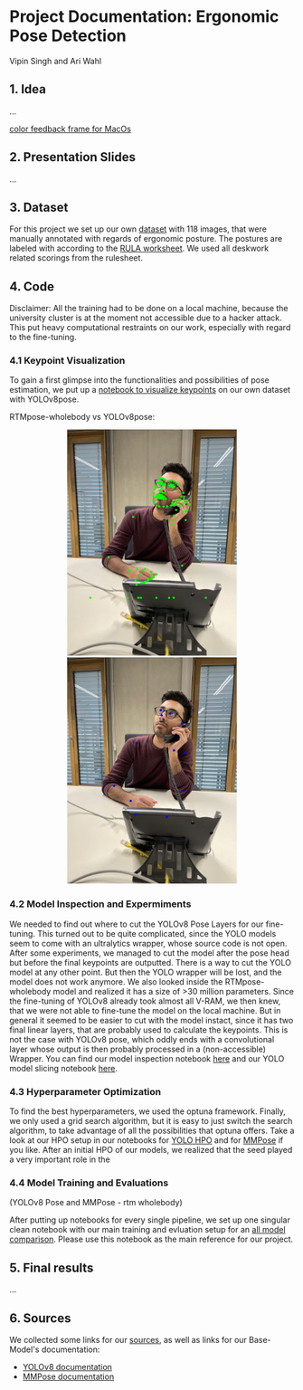 
# Project Documentation: Ergonomic Pose Detection

Vipin Singh and Ari Wahl

## 1. Idea
...

[color feedback frame for MacOs](https://github.com/7AtAri/ergonomic_pose_detect/blob/main/learning_from_images/src/frame_MacOs2.py)

## 2. Presentation Slides
...

## 3. Dataset 

For this project we set up our own [dataset](https://drive.google.com/drive/folders/1Y0OnUDHBActc6P7XW9Hmb9VlPYdpXWmq?usp=sharing) with 118 images, that were manually annotated with regards of ergonomic posture. The postures are labeled with according to the [RULA worksheet](https://ergo-plus.com/wp-content/uploads/RULA.pdf). We used all deskwork related scorings from the rulesheet. 


## 4. Code

Disclaimer: All the training had to be done on a local machine, because the university cluster is at the moment not accessible due to a hacker attack. This put heavy computational restraints on our work, especially with regard to the fine-tuning. 

### 4.1 Keypoint Visualization 

To gain a first glimpse into the functionalities and possibilities of pose estimation, we put up a [notebook to visualize keypoints](https://github.com/7AtAri/ergonomic_pose_detect/blob/main/learning_from_images/src/visualize_keypoints_example.ipynb) on our own dataset with YOLOv8pose. 

RTMpose-wholebody vs YOLOv8pose:

<p align="center">
  <img src="https://github.com/7AtAri/ergonomic_pose_detect/blob/main/learning_from_images/src/output_images_mock_up/rtmw_kp_vipin.png" width="300px"/>
  <img src="https://github.com/7AtAri/ergonomic_pose_detect/blob/main/learning_from_images/src/output_images_mock_up/vipin_red2_kps.jpg" width="300px"/>
</p>

### 4.2 Model Inspection and Expermiments

We needed to find out where to cut the YOLOv8 Pose Layers for our fine-tuning.
This turned out to be quite complicated, since the YOLO models seem to come with
an ultralytics wrapper, whose source code is not open. After some experiments, we managed to cut the model after the pose head but before the final keypoints are outputted. There is a way to cut the YOLO model at any other point. But then the YOLO wrapper will be lost, and the model does not work anymore. 
We also looked inside the RTMpose-wholebody model and realized it has a size of >30 million parameters.
Since the fine-tuning of YOLOv8 already took almost all V-RAM, we then knew, that we were not able to fine-tune the model on the local machine.
But in general it seemed to be easier to cut with the model instact, since it has two final linear layers, that are probably used to calculate the keypoints. This is not the case with YOLOv8 pose, which oddly ends with a convolutional layer whose output is then probably processed in a (non-accessible) Wrapper.
You can find our model inspection notebook [here](https://github.com/7AtAri/ergonomic_pose_detect/blob/main/learning_from_images/src/pytorch_model_inspection.ipynb) and our YOLO model slicing notebook [here](https://github.com/7AtAri/ergonomic_pose_detect/blob/main/learning_from_images/src/yolo_model_slicing.ipynb). 

### 4.3 Hyperparameter Optimization

To find the best hyperparameters, we used the optuna framework.
Finally, we only used a grid search algorithm, but it is easy to just switch the
search algorithm, to take advantage of all the possibilities that optuna offers.
Take a look at our HPO setup in our notebooks for [YOLO HPO](https://github.com/7AtAri/ergonomic_pose_detect/blob/main/learning_from_images/src/yolo_hpo.ipynb) and for [MMPose](https://github.com/7AtAri/ergonomic_pose_detect/blob/main/learning_from_images/src/mmpose_hpo.ipynb) if you like.
After an initial HPO of our models, we realized that the seed played a very important role in the 

### 4.4 Model Training and Evaluations

(YOLOv8 Pose and MMPose - rtm wholebody)

After putting up notebooks for every single pipeline, we set up one singular clean notebook with our main training and evluation setup for an [all model comparison](https://github.com/7AtAri/ergonomic_pose_detect/blob/main/learning_from_images/src/all_model_comparison.ipynb). Please use this notebook as the main reference for our project.


## 5. Final results
...

## 6. Sources

We collected some links for our [sources](learning_from_images/sources.md), as well as links for our
Base-Model's documentation:
- [YOLOv8 documentation](https://docs.ultralytics.com/tasks/pose/#models)
- [MMPose documentation](https://mmpose.readthedocs.io/en/latest/overview.html)

